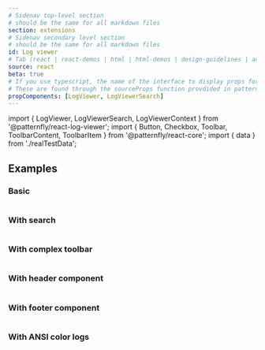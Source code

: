 ```yaml
---
# Sidenav top-level section
# should be the same for all markdown files
section: extensions
# Sidenav secondary level section
# should be the same for all markdown files
id: Log viewer
# Tab (react | react-demos | html | html-demos | design-guidelines | accessibility)
source: react
beta: true
# If you use typescript, the name of the interface to display props for
# These are found through the sourceProps function provdided in patternfly-docs.source.js
propComponents: [LogViewer, LogViewerSearch]
---
```


import { LogViewer, LogViewerSearch, LogViewerContext } from '@patternfly/react-log-viewer';
import { Button, Checkbox, Toolbar, ToolbarContent, ToolbarItem } from '@patternfly/react-core';
import { data } from './realTestData';

## Examples

### Basic

```js file='./BasicLogViewer.jsx'
```

### With search

```js file='./BasicSearchLogViewer.jsx'
```

### With complex toolbar

```js file='./CustomControlLogViewer.jsx'
```

### With header component

```js file='./HeaderComponentLogViewer.jsx'
```

### With footer component

```js file='./FooterComponentLogViewer.jsx'
```

### With ANSI color logs

```js file='./ANSIColorLogViewer.jsx'
```
